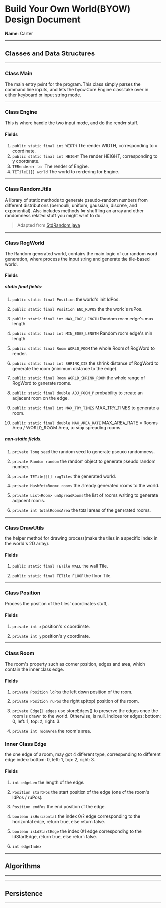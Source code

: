 # Build Your Own World(BYOW) Design Document

**Name**: Carter

****

## Classes and Data Structures

****

### Class Main

The main entry point for the program. This class simply parses the command line inputs, and lets the byow.Core.Engine class take over in either keyboard or input string mode.

****

### Class Engine

This is where handle the two input mode, and do the render stuff.

#### Fields

1. `public static final int WIDTH` The render WIDTH, corresponding to x coordinate.
2. `public static final int HEIGHT` The render HEIGHT, corresponding to y coordinate.
3. `TERenderer ter` The render of Engine.
4. `TETile[][] world` The world to rendering for Engine.

---

### Class RandomUtils

A library of static methods to generate pseudo-random numbers from different distributions (bernoulli, uniform, gaussian, discrete, and exponential). Also includes methods for shuffling an array and other randomness related stuff you might want to do.

> Adapted from [StdRandom.java](https://introcs.cs.princeton.edu/java/22library/StdRandom.java.html)

---

### Class RogWorld

The Random generated world, contains the main logic of our random word generation, where process the input string and generate the tile-based world.

#### Fields

##### static final fields:

1. `public static final Position`  the world's init ldPos.

2. `public static final Position END_RUPOS` the the world's ruPos.

3. `public static final int MAX_EDGE_LENGTH` Random room edge's max length.

4. `public static final int MIN_EDGE_LENGTH` Random room edge's min length.

5. `public static final Room WORLD_ROOM` the whole Room of RogWord to render.

6. `public static final int SHRINK_DIS` the shrink distance of RogWord to generate the room (minimum distance to the edge).

7. `public static final Room WORLD_SHRINK_ROOM` the whole range of RogWord to generate rooms.

8. `public static final double ADJ_ROOM_P` probability to create an adjacent room on the edge.

9. `public static final int MAX_TRY_TIMES` MAX_TRY_TIMES to generate a room.

10. `public static final double MAX_AREA_RATE` MAX_AREA_RATE = Rooms Area / WORLD_ROOM Area, to stop spreading rooms.

##### non-static fields:

1. `private long seed` the random seed to generate pseudo randomness.

2. `private Random random` the random object to generate pseudo random number.

3. `private TETile[][] rogTiles` the generated world.

4.  `private HashSet<Room> rooms` the already generated rooms to the world.

5. `private List<Room> unSpreadRooms` the list of rooms waiting to generate adjacent rooms.

6. `private int totalRoomsArea` the total areas of the generated rooms.

****

### Class DrawUtils

the helper method for drawing process(make the tiles in a specific index in the world's 2D array).

#### Fields

1. `public static final TETile WALL` the wall Tile.

2. `public static final TETile FLOOR` the floor Tile.

****

### Class Position

Process the position of the tiles' coordinates stuff,.

#### Fields

1. `private int x` position's x coordinate.

2. `private int y` position's y coordinate.

****

### Class Room

The room's property such as corner position, edges and area, which contain the inner class edge.

#### Fields

1. `private Position ldPos` the left down position of the room.

2. `private Position ruPos` the right up(top) position of the room.

3. `private Edge[] edges` use storeEdges() to preserve the edges once the room is drawn to the world.  Otherwise, is null. Indices for edges: bottom: 0, left: 1, top: 2, right: 3.

4. `private int roomArea` the room's area.

### Inner Class  Edge

the one edge of a room, may got 4 different type, corresponding to different edge index: bottom: 0, left: 1, top: 2, right: 3.

#### Fields

1. `int edgeLen` the length of the edge.

2. `Position startPos` the start position of the edge (one of the room's ldPos / ruPos).

3. `Position endPos` the end position of the edge.

4. `boolean isHorizontal` the index 0/2 edge corresponding to the horizontal edge, return true, else return false.

5. `boolean isLdStartEdge` the index 0/1 edge corresponding to the ldStartEdge, return true, else return false.

6. `int edgeIndex` 

****

## Algorithms

****

***

## Persistence

***
